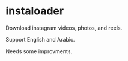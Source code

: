 # instaloader


Download instagram videos, photos, and reels.

Support English and Arabic.

Needs some improvments.
